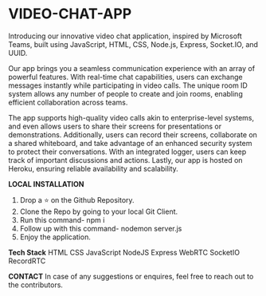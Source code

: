 # VIDEO-CHAT-APP
Introducing our innovative video chat application, inspired by Microsoft Teams, built using JavaScript, HTML, CSS, Node.js, Express, Socket.IO, and UUID. 

Our app brings you a seamless communication experience with an array of powerful features. With real-time chat capabilities, users can exchange messages instantly while participating in video calls. The unique room ID system allows any number of people to create and join rooms, enabling efficient collaboration across teams.

The app supports high-quality video calls akin to enterprise-level systems, and even allows users to share their screens for presentations or demonstrations. Additionally, users can record their screens, collaborate on a shared whiteboard, and take advantage of an enhanced security system to protect their conversations. With an integrated logger, users can keep track of important discussions and actions. Lastly, our app is hosted on Heroku, ensuring reliable availability and scalability.

**LOCAL INSTALLATION**
1. Drop a ⭐ on the Github Repository.
2. Clone the Repo by going to your local Git Client.
3. Run this command- npm i
4. Follow up with this command- nodemon server.js
5. Enjoy the application.

**Tech Stack**
HTML
CSS
JavaScript 
NodeJS
Express
WebRTC
SocketIO
RecordRTC

**CONTACT**
In case of any suggestions or enquires, feel free to reach out to the contributors.

